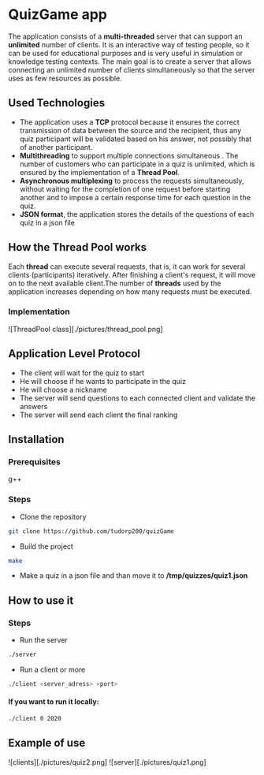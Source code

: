 # QuizGame app

The application consists of a **multi-threaded** server that can support an **unlimited** number of clients. It is an interactive way of testing people, so it can be used for educational purposes and is very useful in simulation or knowledge testing contexts. The main goal is to create a server that allows connecting an unlimited number of clients simultaneously so that the server uses as few resources as possible.

## Used Technologies
* The application uses a **TCP** protocol because it ensures the correct transmission of data between the source and the recipient, thus any quiz participant will be validated based on his answer, not possibly that of another participant.
* **Multithreading** to support multiple connections
simultaneous . The number of customers who can participate in a quiz
is unlimited, which is ensured by the implementation of a **Thread Pool**.
* **Asynchronous multiplexing** to process the requests simultaneously, without waiting for the completion of one request before starting another and to impose a certain response time for each question in the quiz.
* **JSON format**, the application stores the details of the questions of each quiz in a json file



## How the Thread Pool works
Each **thread** can execute several requests, that is, it can work for several clients (participants) iteratively. After finishing a client's request, it will move on to the next available client.The number of **threads** used by the application increases depending on how many requests must be executed.
### Implementation
![ThreadPool class][./pictures/thread_pool.png]

## Application Level Protocol
* The client will wait for the quiz to start
* He will choose if he wants to participate in the quiz 
* He will choose a nickname
* The server will send questions to each connected client and validate the answers
* The server will send each client the final ranking

##  Installation
### Prerequisites
g++
### Steps
* Clone the repository
```bash
git clone https://github.com/tudorp200/quizGame

```
* Build the project
```bash
make
```
* Make a quiz in a json file and than move it to **/tmp/quizzes/quiz1.json** 

## How to use it
### Steps
* Run the server
```bash
./server
```
* Run a client or more
```bash
./client <server_adress> <port>
```
#### If you want to run it locally:
```bash
./client 0 2020
```

## Example of use
![clients][./pictures/quiz2.png]
![server][./pictures/quiz1.png]
